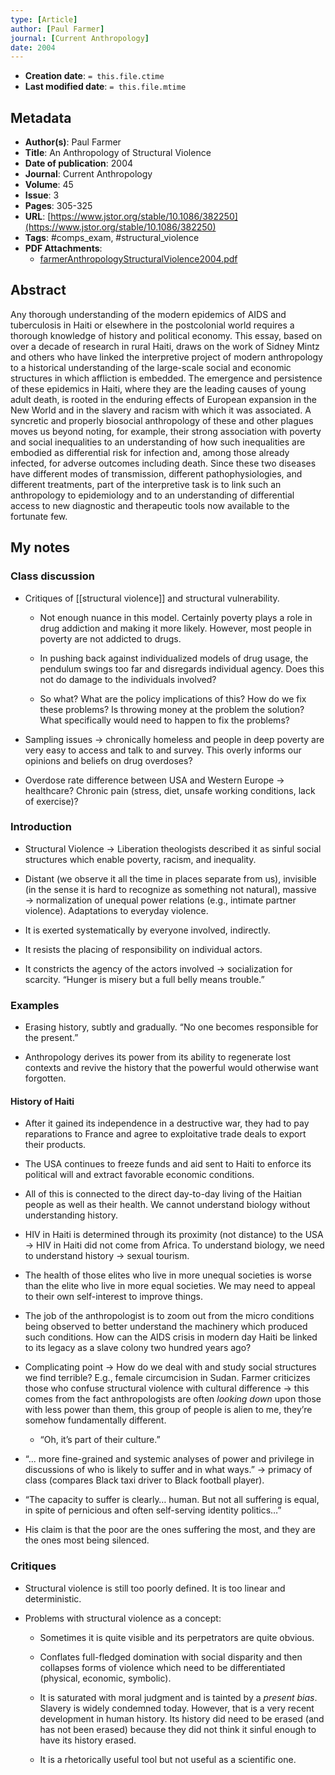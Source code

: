 ```yaml
---
type: [Article]
author: [Paul Farmer]
journal: [Current Anthropology]
date: 2004
---
```


* **Creation date**: `= this.file.ctime`
* **Last modified date**: `= this.file.mtime`

## Metadata

* **Author(s)**: Paul Farmer
* **Title**: An Anthropology of Structural Violence
* **Date of publication**: 2004
* **Journal**: Current Anthropology
* **Volume**: 45
* **Issue**: 3
* **Pages**: 305-325
* **URL**: [https://www.jstor.org/stable/10.1086/382250](https://www.jstor.org/stable/10.1086/382250)
* **Tags**: #comps_exam, #structural_violence
* **PDF Attachments**:
  * [farmerAnthropologyStructuralViolence2004.pdf](zotero://open-pdf/library/items/J9SGBAE2)

## Abstract

Any thorough understanding of the modern epidemics of AIDS and tuberculosis in Haiti or elsewhere in the postcolonial world requires a thorough knowledge of history and political economy. This essay, based on over a decade of research in rural Haiti, draws on the work of Sidney Mintz and others who have linked the interpretive project of modern anthropology to a historical understanding of the large-scale social and economic structures in which affliction is embedded. The emergence and persistence of these epidemics in Haiti, where they are the leading causes of young adult death, is rooted in the enduring effects of European expansion in the New World and in the slavery and racism with which it was associated. A syncretic and properly biosocial anthropology of these and other plagues moves us beyond noting, for example, their strong association with poverty and social inequalities to an understanding of how such inequalities are embodied as differential risk for infection and, among those already infected, for adverse outcomes including death. Since these two diseases have different modes of transmission, different pathophysiologies, and different treatments, part of the interpretive task is to link such an anthropology to epidemiology and to an understanding of differential access to new diagnostic and therapeutic tools now available to the fortunate few.

## My notes

### Class discussion

- Critiques of [[structural violence]] and structural vulnerability.

	- Not enough nuance in this model. Certainly poverty plays a role in drug addiction and making it more likely. However, most people in poverty are not addicted to drugs.
    
	- In pushing back against individualized models of drug usage, the pendulum swings too far and disregards individual agency. Does this not do damage to the individuals involved?
    
	- So what? What are the policy implications of this? How do we fix these problems? Is throwing money at the problem the solution? What specifically would need to happen to fix the problems?
    
- Sampling issues → chronically homeless and people in deep poverty are very easy to access and talk to and survey. This overly informs our opinions and beliefs on drug overdoses?
    
- Overdose rate difference between USA and Western Europe → healthcare? Chronic pain (stress, diet, unsafe working conditions, lack of exercise)?
    
### Introduction

- Structural Violence → Liberation theologists described it as sinful social structures which enable poverty, racism, and inequality.
    
- Distant (we observe it all the time in places separate from us), invisible (in the sense it is hard to recognize as something not natural), massive → normalization of unequal power relations (e.g., intimate partner violence). Adaptations to everyday violence.
    
- It is exerted systematically by everyone involved, indirectly.
    
- It resists the placing of responsibility on individual actors.
    
- It constricts the agency of the actors involved → socialization for scarcity. “Hunger is misery but a full belly means trouble.”

### Examples
    

- Erasing history, subtly and gradually. “No one becomes responsible for the present.”
    
- Anthropology derives its power from its ability to regenerate lost contexts and revive the history that the powerful would otherwise want forgotten.
    
#### History of Haiti
    
- After it gained its independence in a destructive war, they had to pay reparations to France and agree to exploitative trade deals to export their products.
    
- The USA continues to freeze funds and aid sent to Haiti to enforce its political will and extract favorable economic conditions.
    
- All of this is connected to the direct day-to-day living of the Haitian people as well as their health. We cannot understand biology without understanding history.
    
- HIV in Haiti is determined through its proximity (not distance) to the USA → HIV in Haiti did not come from Africa. To understand biology, we need to understand history → sexual tourism.
    
- The health of those elites who live in more unequal societies is worse than the elite who live in more equal societies. We may need to appeal to their own self-interest to improve things.
    
- The job of the anthropologist is to zoom out from the micro conditions being observed to better understand the machinery which produced such conditions. How can the AIDS crisis in modern day Haiti be linked to its legacy as a slave colony two hundred years ago?
    
- Complicating point → How do we deal with and study social structures we find terrible? E.g., female circumcision in Sudan. Farmer criticizes those who confuse structural violence with cultural difference → this comes from the fact anthropologists are often *looking down* upon those with less power than them, this group of people is alien to me, they’re somehow fundamentally different.
    
	- “Oh, it’s part of their culture.”
    
- “... more fine-grained and systemic analyses of power and privilege in discussions of who is likely to suffer and in what ways.” → primacy of class (compares Black taxi driver to Black football player).
    
- “The capacity to suffer is clearly… human. But not all suffering is equal, in spite of pernicious and often self-serving identity politics…”
    
- His claim is that the poor are the ones suffering the most, and they are the ones most being silenced.
    
### Critiques
    
- Structural violence is still too poorly defined. It is too linear and deterministic.
    
- Problems with structural violence as a concept:
    
	- Sometimes it is quite visible and its perpetrators are quite obvious.
    
	- Conflates full-fledged domination with social disparity and then collapses forms of violence which need to be differentiated (physical, economic, symbolic).
    
	- It is saturated with moral judgment and is tainted by a *present bias*. Slavery is widely condemned today. However, that is a very recent development in human history. Its history did need to be erased (and has not been erased) because they did not think it sinful enough to have its history erased.
    
	- It is a rhetorically useful tool but not useful as a scientific one.